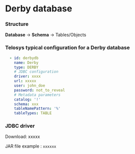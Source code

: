# Derby database

### Structure

**Database** → **Schema** → Tables/Objects



### Telosys typical configuration for a Derby database

```yaml
  - id: derbydb
    name: Derby 
    type: DERBY
    # JDBC configuration
    driver: xxxx 
    url: xxxxx
    user: john_doe
    password: not_to_reveal
    # Metadata parameters
    catalog: '!'
    schema: xxx
    tableNamePattern: '%'
    tableTypes: TABLE
```



### JDBC driver

Download: xxxxx

JAR file example :  `xxxxxx`

